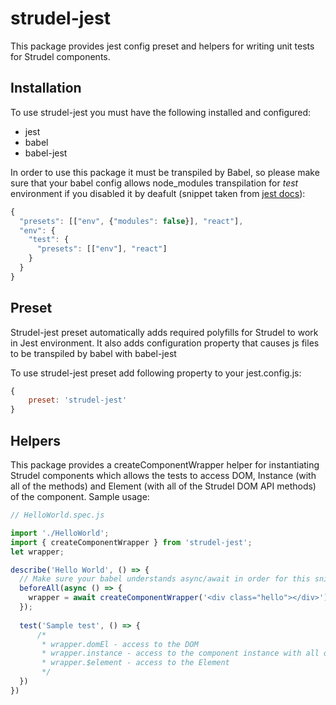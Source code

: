 # strudel-jest

This package provides jest config preset and helpers for writing unit tests for Strudel components.

## Installation

To use strudel-jest you must have the following installed and configured:

* jest
* babel
* babel-jest

In order to use this package it must be transpiled by Babel, so please make sure that your babel config allows 
node_modules transpilation for *test* environment if you disabled it by deafult (snippet taken from [jest docs](https://jestjs.io/docs/en/22.x/getting-started.html)):

```javascript
{
  "presets": [["env", {"modules": false}], "react"],
  "env": {
    "test": {
      "presets": [["env"], "react"]
    }
  }
}
```

## Preset

Strudel-jest preset automatically adds required polyfills for Strudel to work in Jest environment. It also adds 
configuration property that causes js files to be transpiled by babel with babel-jest

To use strudel-jest preset add following property to your jest.config.js:

```javascript
{
    preset: 'strudel-jest'
}
```

## Helpers

This package provides a createComponentWrapper helper for instantiating Strudel components which allows the tests to 
access DOM, Instance (with all of the methods) and Element (with all of the Strudel DOM API methods) of the component.
Sample usage:

```javascript
// HelloWorld.spec.js

import './HelloWorld';
import { createComponentWrapper } from 'strudel-jest';
let wrapper;

describe('Hello World', () => {
  // Make sure your babel understands async/await in order for this snippet to work
  beforeAll(async () => {
    wrapper = await createComponentWrapper('<div class="hello"></div>');
  });
  
  test('Sample test', () => {
      /*
       * wrapper.domEl - access to the DOM
       * wrapper.instance - access to the component instance with all of the methods
       * wrapper.$element - access to the Element
       */
  })
})
```
